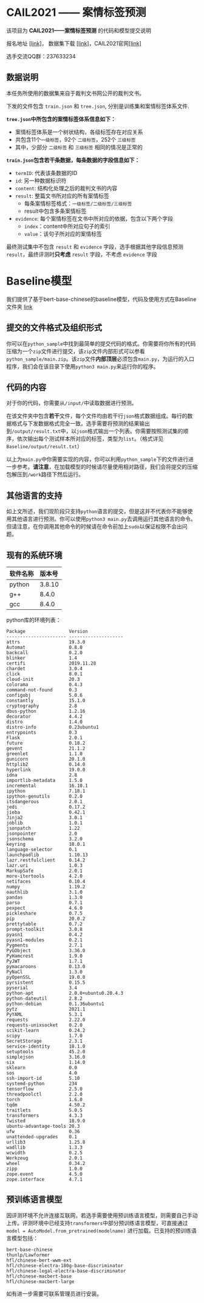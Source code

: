 # CAIL2021 —— 案情标签预测

该项目为 **CAIL2021——案情标签预测** 的代码和模型提交说明

报名地址 [[link]](http://cail.cipsc.org.cn/task8.html?raceID=6)， 数据集下载 [[link]](http://cail.cipsc.org.cn/datagrid.html?raceID=6)，CAIL2021官网[[link]](http://cail.cipsc.org.cn/index.html)

选手交流QQ群：237633234

## 数据说明

本任务所使用的数据集来自于裁判文书网公开的裁判文书。

下发的文件包含 `train.json` 和 `tree.json`, 分别是训练集和案情标签体系文件.

**`tree.json`中所包含的案情标签体系信息如下：**

- 案情标签体系是一个树状结构，各级标签存在对应关系
- 共包含11个`一级标签`，92个 `二级标签`，252个 `三级标签`
- 其中，少部分 `二级标签` 和 `三级标签` 相同的情况是正常的

**`train.json`包含若干条数据，每条数据的字段信息如下：**

- `termID`:  代表该条数据的ID
- `id`: 另一种数据标识符
- `content`:  结构化处理之后的裁判文书的内容
- `result`: 整篇文书所对应的所有案情标签
  - 每条案情标签格式：`一级标签/二级标签/三级标签` 
  - result中包含多条案情标签
- `evidence`:  每个案情标签在文书中所对应的依据，包含以下两个字段
  - `index`：content中所对应句子的索引
  - `value`：该句子所对应的案情标签

最终测试集中不包含 `result` 和 `evidence` 字段，选手根据其他字段信息预测`result`，最终评测时**只考虑** `result` 字段，不考虑 `evidence` 字段

# Baseline模型

我们提供了基于bert-base-chinese的baseline模型，代码及使用方式在Baseline文件夹 [link](https://github.com/china-ai-law-challenge/CAIL2021/tree/main/aqbq/Baseline)

## 提交的文件格式及组织形式

你可以在`python_sample`中找到最简单的提交代码的格式。你需要将你所有的代码压缩为一个`zip`文件进行提交，该`zip`文件内部形式可以参看`python_sample/main.zip`。该`zip`文件**内部顶层**必须包含`main.py`，为运行的入口程序，我们会在该目录下使用`python3 main.py`来运行你的程序。

## 代码的内容

对于你的代码，你需要从`/input/`中读取数据进行预测。

在该文件夹中包含**若干**文件，每个文件均由若干行`json`格式数据组成。每行的数据格式与下发数据格式完全一致。选手需要将预测的结果输出到`/output/result.txt`中，以`json`格式输出一个列表。你需要按照测试集的顺序，依次输出每个测试样本所对应的标签，类型为`list`。（格式详见`Baseline/output/result.txt`）

以上为`main.py`中你需要实现的内容，你可以利用`python_sample`下的文件进行进一步参考。**请注意**，在加载模型的时候请尽量使用相对路径，我们会将提交的压缩包解压到`/work`路径下然后运行。

## 其他语言的支持

如上文所述，我们现阶段只支持`python`语言的提交，但是这并不代表你不能够使用其他语言进行预测。你可以使用`python3 main.py`去调用运行其他语言的命令。但请注意，在你调用其他命令的时候请在命令前加上`sudo`以保证权限不会出问题。

## 现有的系统环境

| 软件名称 | 版本号 |
| -------- | :----- |
| python   | 3.8.10 |
| g++      | 8.4.0  |
| gcc      | 8.4.0  |

python库的环境列表：

```
Package                Version
---------------------- --------------------
attrs                  19.3.0
Automat                0.8.0
backcall               0.2.0
blinker                1.4
certifi                2019.11.28
chardet                3.0.4
click                  8.0.1
cloud-init             20.3
colorama               0.4.3
command-not-found      0.3
configobj              5.0.6
constantly             15.1.0
cryptography           2.8
dbus-python            1.2.16
decorator              4.4.2
distro                 1.4.0
distro-info            0.23ubuntu1
entrypoints            0.3
Flask                  2.0.1
future                 0.18.2
gevent                 21.1.2
greenlet               1.1.0
gunicorn               20.1.0
httplib2               0.14.0
hyperlink              19.0.0
idna                   2.8
importlib-metadata     1.5.0
incremental            16.10.1
ipython                7.18.1
ipython-genutils       0.2.0
itsdangerous           2.0.1
jedi                   0.17.2
jieba                  0.42.1
Jinja2                 3.0.1
joblib                 1.0.1
jsonpatch              1.22
jsonpointer            2.0
jsonschema             3.2.0
keyring                18.0.1
language-selector      0.1
launchpadlib           1.10.13
lazr.restfulclient     0.14.2
lazr.uri               1.0.3
MarkupSafe             2.0.1
more-itertools         4.2.0
netifaces              0.10.4
numpy                  1.19.2
oauthlib               3.1.0
pandas                 1.3.0
parso                  0.7.1
pexpect                4.6.0
pickleshare            0.7.5
pip                    20.0.2
prettytable            0.7.2
prompt-toolkit         3.0.8
pyasn1                 0.4.2
pyasn1-modules         0.2.1
Pygments               2.7.1
PyGObject              3.36.0
PyHamcrest             1.9.0
PyJWT                  1.7.1
pymacaroons            0.13.0
PyNaCl                 1.3.0
pyOpenSSL              19.0.0
pyrsistent             0.15.5
pyserial               3.4
python-apt             2.0.0+ubuntu0.20.4.3
python-dateutil        2.8.2
python-debian          0.1.36ubuntu1
pytz                   2021.1
PyYAML                 5.3.1
requests               2.22.0
requests-unixsocket    0.2.0
scikit-learn           0.24.2
scipy                  1.7.0
SecretStorage          2.3.1
service-identity       18.1.0
setuptools             45.2.0
simplejson             3.16.0
six                    1.14.0
sklearn                0.0
sos                    4.0
ssh-import-id          5.10
systemd-python         234
tensorflow             2.5.0
threadpoolctl          2.2.0
torch                  1.6.0
tqdm                   4.50.2
traitlets              5.0.5
transformers           4.3.3
Twisted                18.9.0
ubuntu-advantage-tools 20.3
ufw                    0.36
unattended-upgrades    0.1
urllib3                1.25.8
wadllib                1.3.3
wcwidth                0.2.5
Werkzeug               2.0.1
wheel                  0.34.2
zipp                   1.0.0
zope.event             4.5.0
zope.interface         4.7.1
```

## 预训练语言模型

因评测环境不允许连接互联网，若选手需要使用预训练语言模型，则需要自己手动上传。评测环境中已经支持`transformers`中部分预训练语言模型，可直接通过 `model = AutoModel.from_pretrained(modelname)` 进行加载。已支持的预训练语言模型包括：

```
bert-base-chinese
thunlp/Lawformer
hfl/chinese-bert-wwm-ext
hfl/chinese-electra-180g-base-discriminator
hfl/chinese-legal-electra-base-discriminator
hfl/chinese-macbert-base
hfl/chinese-macbert-large
```

如有进一步需要可联系管理员进行安装。
